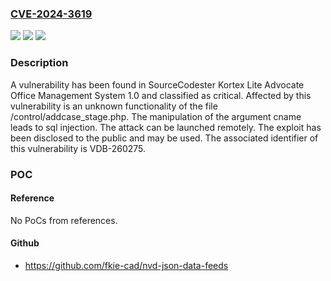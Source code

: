 ### [CVE-2024-3619](https://cve.mitre.org/cgi-bin/cvename.cgi?name=CVE-2024-3619)
![](https://img.shields.io/static/v1?label=Product&message=Kortex%20Lite%20Advocate%20Office%20Management%20System&color=blue)
![](https://img.shields.io/static/v1?label=Version&message=%3D%201.0%20&color=brighgreen)
![](https://img.shields.io/static/v1?label=Vulnerability&message=CWE-89%20SQL%20Injection&color=brighgreen)

### Description

A vulnerability has been found in SourceCodester Kortex Lite Advocate Office Management System 1.0 and classified as critical. Affected by this vulnerability is an unknown functionality of the file /control/addcase_stage.php. The manipulation of the argument cname leads to sql injection. The attack can be launched remotely. The exploit has been disclosed to the public and may be used. The associated identifier of this vulnerability is VDB-260275.

### POC

#### Reference
No PoCs from references.

#### Github
- https://github.com/fkie-cad/nvd-json-data-feeds

